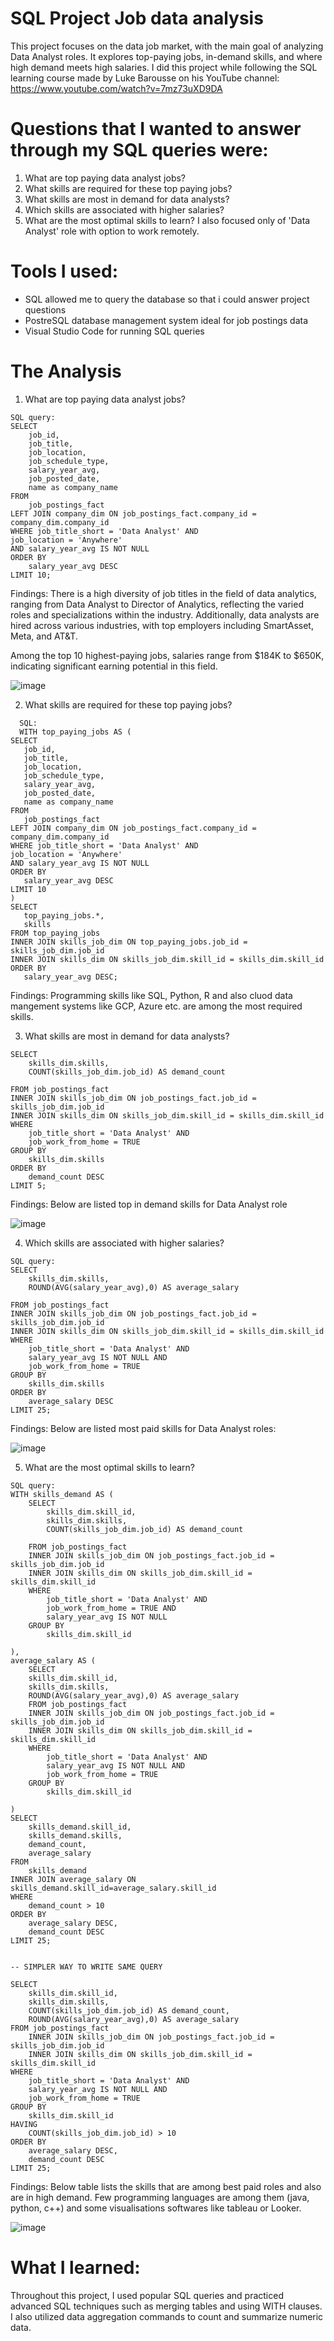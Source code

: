 # SQL Project Job data analysis
This project focuses on the data job market, with the main goal of analyzing Data Analyst roles. It explores top-paying jobs, in-demand skills, and where high demand meets high salaries.
I did this project while following the SQL learning course made by Luke Barousse on his YouTube channel: https://www.youtube.com/watch?v=7mz73uXD9DA

# Questions that I wanted to answer through my SQL queries were:
1) What are top paying data analyst jobs?
2) What skills are required for these top paying jobs?
3) What skills are most in demand for data analysts?
4) Which skills are associated with higher salaries?
5) What are the most optimal skills to learn?
I also focused only of 'Data Analyst' role with option to work remotely.

# Tools I used:
- SQL allowed me to query the database so that i could answer project questions
- PostreSQL database management system ideal for job postings data
- Visual Studio Code for running SQL queries

# The Analysis
1) What are top paying data analyst jobs? 

```
SQL query:
SELECT
    job_id,
    job_title,
    job_location,
    job_schedule_type,
    salary_year_avg,
    job_posted_date,
    name as company_name
FROM
    job_postings_fact
LEFT JOIN company_dim ON job_postings_fact.company_id = company_dim.company_id
WHERE job_title_short = 'Data Analyst' AND
job_location = 'Anywhere'
AND salary_year_avg IS NOT NULL
ORDER BY 
    salary_year_avg DESC
LIMIT 10;
```
Findings: 
There is a high diversity of job titles in the field of data analytics, ranging from Data Analyst to Director of Analytics, reflecting the varied roles and specializations within the industry. Additionally, data analysts are hired across various industries, with top employers including SmartAsset, Meta, and AT&T.

Among the top 10 highest-paying jobs, salaries range from $184K to $650K, indicating significant earning potential in this field.

![image](https://github.com/user-attachments/assets/53ec270c-5e78-411b-95f3-c09b16404ff7)

2) What skills are required for these top paying jobs?
 ```
   SQL:
   WITH top_paying_jobs AS (
SELECT
    job_id,
    job_title,
    job_location,
    job_schedule_type,
    salary_year_avg,
    job_posted_date,
    name as company_name
FROM
    job_postings_fact
LEFT JOIN company_dim ON job_postings_fact.company_id = company_dim.company_id
WHERE job_title_short = 'Data Analyst' AND
job_location = 'Anywhere'
AND salary_year_avg IS NOT NULL
ORDER BY 
    salary_year_avg DESC
LIMIT 10
)
SELECT 
    top_paying_jobs.*,
    skills
FROM top_paying_jobs
INNER JOIN skills_job_dim ON top_paying_jobs.job_id = skills_job_dim.job_id
INNER JOIN skills_dim ON skills_job_dim.skill_id = skills_dim.skill_id
ORDER BY
    salary_year_avg DESC;
```

Findings: Programming skills like SQL, Python, R and also cluod data mangement systems like GCP, Azure etc. are among the most required skills.

3) What skills are most in demand for data analysts?

```
SELECT 
    skills_dim.skills,
    COUNT(skills_job_dim.job_id) AS demand_count
   
FROM job_postings_fact
INNER JOIN skills_job_dim ON job_postings_fact.job_id = skills_job_dim.job_id
INNER JOIN skills_dim ON skills_job_dim.skill_id = skills_dim.skill_id
WHERE 
    job_title_short = 'Data Analyst' AND
    job_work_from_home = TRUE
GROUP BY
    skills_dim.skills
ORDER BY
    demand_count DESC
LIMIT 5;
```
Findings: Below are listed top in demand skills for Data Analyst role

![image](https://github.com/user-attachments/assets/b4c099b0-f650-4723-9ee6-270a056ad45d)

4) Which skills are associated with higher salaries?

```
SQL query:
SELECT 
    skills_dim.skills,
    ROUND(AVG(salary_year_avg),0) AS average_salary
   
FROM job_postings_fact
INNER JOIN skills_job_dim ON job_postings_fact.job_id = skills_job_dim.job_id
INNER JOIN skills_dim ON skills_job_dim.skill_id = skills_dim.skill_id
WHERE 
    job_title_short = 'Data Analyst' AND
    salary_year_avg IS NOT NULL AND
    job_work_from_home = TRUE
GROUP BY
    skills_dim.skills
ORDER BY
    average_salary DESC
LIMIT 25;
```

Findings: 
Below are listed most paid skills for Data Analyst roles:

![image](https://github.com/user-attachments/assets/95d6976c-fd3f-4f41-9dbd-4526202286c5)

5) What are the most optimal skills to learn?

```
SQL query:
WITH skills_demand AS (
    SELECT 
        skills_dim.skill_id,
        skills_dim.skills,
        COUNT(skills_job_dim.job_id) AS demand_count
    
    FROM job_postings_fact
    INNER JOIN skills_job_dim ON job_postings_fact.job_id = skills_job_dim.job_id
    INNER JOIN skills_dim ON skills_job_dim.skill_id = skills_dim.skill_id
    WHERE 
        job_title_short = 'Data Analyst' AND
        job_work_from_home = TRUE AND
        salary_year_avg IS NOT NULL
    GROUP BY
        skills_dim.skill_id
 
),
average_salary AS (
    SELECT 
    skills_dim.skill_id,
    skills_dim.skills,
    ROUND(AVG(salary_year_avg),0) AS average_salary
    FROM job_postings_fact
    INNER JOIN skills_job_dim ON job_postings_fact.job_id = skills_job_dim.job_id
    INNER JOIN skills_dim ON skills_job_dim.skill_id = skills_dim.skill_id
    WHERE 
        job_title_short = 'Data Analyst' AND
        salary_year_avg IS NOT NULL AND
        job_work_from_home = TRUE
    GROUP BY
        skills_dim.skill_id
       
)
SELECT
    skills_demand.skill_id,
    skills_demand.skills,
    demand_count,
    average_salary
FROM
    skills_demand
INNER JOIN average_salary ON skills_demand.skill_id=average_salary.skill_id
WHERE
    demand_count > 10
ORDER BY 
    average_salary DESC,
    demand_count DESC
LIMIT 25;


-- SIMPLER WAY TO WRITE SAME QUERY

SELECT
    skills_dim.skill_id,
    skills_dim.skills,
    COUNT(skills_job_dim.job_id) AS demand_count,
    ROUND(AVG(salary_year_avg),0) AS average_salary
FROM job_postings_fact
    INNER JOIN skills_job_dim ON job_postings_fact.job_id = skills_job_dim.job_id
    INNER JOIN skills_dim ON skills_job_dim.skill_id = skills_dim.skill_id
WHERE 
    job_title_short = 'Data Analyst' AND
    salary_year_avg IS NOT NULL AND
    job_work_from_home = TRUE
GROUP BY
    skills_dim.skill_id    
HAVING
    COUNT(skills_job_dim.job_id) > 10
ORDER BY
    average_salary DESC,
    demand_count DESC
LIMIT 25;
```

Findings: Below table lists the skills that are among best paid roles and also are in high demand. Few programming languages are among them (java, python, c++) and some visualisations softwares like tableau or Looker.

![image](https://github.com/user-attachments/assets/a7161411-54a4-40fc-92a9-094e992f481f)

# What I learned:
Throughout this project, I used popular SQL queries and practiced advanced SQL techniques such as merging tables and using WITH clauses. I also utilized data aggregation commands to count and summarize numeric data. 


